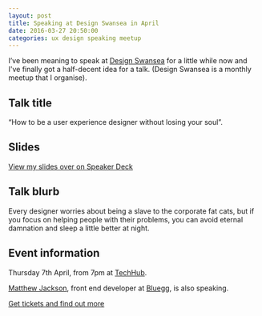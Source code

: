```yaml
---
layout: post  
title: Speaking at Design Swansea in April  
date: 2016-03-27 20:50:00  
categories: ux design speaking meetup
---
```


I’ve been meaning to speak at [Design Swansea](http://designswansea.org.uk/) for a little while now and I've finally got a half-decent idea for a talk. (Design Swansea is a monthly meetup that I organise).

## Talk title

“How to be a user experience designer without losing your soul”.

## Slides

<script async class="speakerdeck-embed" data-id="f77f0e75ee4f46e9b4db3d859dfcb590" data-ratio="1.33333333333333" src="//speakerdeck.com/assets/embed.js"></script>

[View my slides over on Speaker Deck](https://speakerdeck.com/benjystanton/how-to-be-a-user-experience-designer-without-losing-your-soul)

## Talk blurb

Every designer worries about being a slave to the corporate fat cats, but if you focus on helping people with their problems, you can avoid eternal damnation and sleep a little better at night.

## Event information

Thursday 7th April, from 7pm at [TechHub](https://swansea.techhub.com/).

[Matthew Jackson](https://twitter.com/matthewbeta), front end developer at [Bluegg](http://bluegg.co.uk/), is also speaking.

[Get tickets and find out more](https://getinvited.to/designswansea/meet-up-11/)
